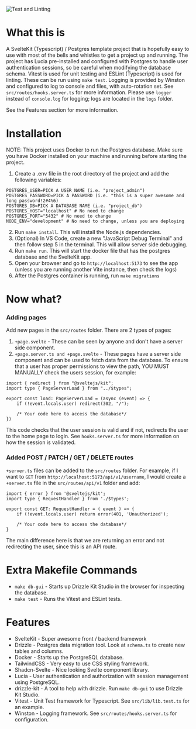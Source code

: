 ![Test and Linting](https://github.com/amcelroy/sveltekit_postgres/actions/workflows/main.yml/badge.svg)

# What this is

A SvelteKit (Typescript) / Postgres template project that is hopefully easy to use with most of the bells and whistles to get a project up and running. 
The project has Lucia pre-installed and configured with Postgres to handle user authentication sessions, so be careful when modifying the database schema.
Vitest is used for unit testing and ESLint (Typescript) is used for linting. These can be run using `make test`.
Logging is provided by Winston and configured to log to console and files, with auto-rotation set. See `src/routes/hooks.server.ts` for more information. Please use `logger` instead of `console.log` for logging; logs are located in the `logs` folder.

See the Features section for more information. 

# Installation

NOTE: This project uses Docker to run the Postgres database. Make sure you have Docker installed on your machine and running before starting the project.

1. Create a .env file in the root directory of the project and add the following variables:
```
POSTGRES_USER=PICK A USER NAME (i.e. "project_admin")
POSTGRES_PASSWORD=PICK A PASSWORD (i.e. "this is a super awesome and long password!2#4%6)
POSTGRES_DB=PICK A DATABASE NAME (i.e. "project_db")
POSTGRES_HOST="localhost" # No need to change
POSTGRES_PORT="5432" # No need to change
NODE_ENV="development" # No need to change, unless you are deploying
```
2. Run `make install`. This will install the Node.js dependencies.
3. (Optional) In VS Code, create a new "JavaScript Debug Terminal" and then follow step 5 in the terminal. This will allow server side debugging.
4. Run `make run`. This will start the docker file that has the postgres database and the SvelteKit app.
5. Open your browser and go to `http://localhost:5173` to see the app (unless you are running another Vite instance, then check the logs)
6. After the Postgres container is running, run `make migrations`

# Now what?

### Adding pages
Add new pages in the `src/routes` folder. There are 2 types of pages:
1. `+page.svelte` - These can be seen by anyone and don't have a server side component. 
2. `+page.server.ts and +page.svelte` - These pages have a server side component and can be used to fetch data from the database. To ensure that a user has proper permissions to view the path, YOU MUST MANUALLY check the users session, for example:

```
import { redirect } from "@sveltejs/kit";
import type { PageServerLoad } from "../$types";

export const load: PageServerLoad = (async (event) => {
    if (!event.locals.user) redirect(302, "/");

    /* Your code here to access the database*/
})
```

This code checks that the user session is valid and if not, redirects the user to the home page to login. See `hooks.server.ts` for more information on how the session is validated. 

### Added POST / PATCH / GET / DELETE routes
`+server.ts` files can be added to the `src/routes` folder. For example, if I want to `GET` from `http://localhost:5173/api/v1/username`, I would create a `+server.ts` file in the `src/routes/api/v1` folder and add: 

```
import { error } from '@sveltejs/kit';
import type { RequestHandler } from './$types';

export const GET: RequestHandler = ( event ) => {
	if (!event.locals.user) return error(401, 'Unauthorized');
    
    /* Your code here to access the database*/
}
```
The main difference here is that we are returning an error and not redirecting the user, since this is an API route.


# Extra Makefile Commands
- `make db-gui` - Starts up Drizzle Kit Studio in the browser for inspecting the database.
- `make test` - Runs the Vitest and ESLint tests.

# Features
- SvelteKit - Super awesome front / backend framework
- Drizzle - Postgres data migration tool. Look at `schema.ts` to create new tables and columns.
- Docker - Starts up the PostgreSQL database.
- TailwindCSS - Very easy to use CSS styling framework.
- Shadcn-Svelte - Nice looking Svelte component library.
- Lucia - User authentication and authorization with session management using PostgreSQL.
- drizzle-kit - A tool to help with drizzle. Run `make db-gui` to use Drizzle Kit Studio.
- Vitest - Unit Test framework for Typescript. See `src/lib/lib.test.ts` for an example.
- Winston - Logging framework. See `src/routes/hooks.server.ts` for configuration.
